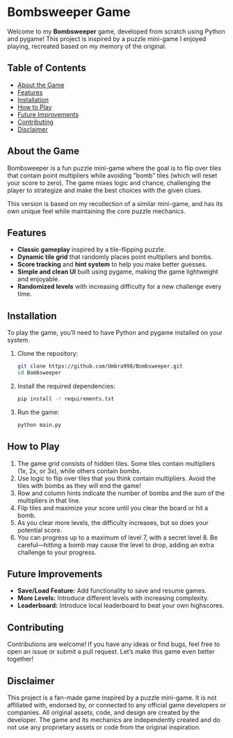 # Bombsweeper Game

Welcome to my **Bombsweeper** game, developed from scratch using Python and pygame! This project is inspired by a puzzle mini-game I enjoyed playing, recreated based on my memory of the original. 

## Table of Contents
- [About the Game](#about-the-game)
- [Features](#features)
- [Installation](#installation)
- [How to Play](#how-to-play)
- [Future Improvements](#future-improvements)
- [Contributing](#contributing)
- [Disclaimer](#disclaimer)

## About the Game
Bombsweeper is a fun puzzle mini-game where the goal is to flip over tiles that contain point multipliers while avoiding "bomb" tiles (which will reset your score to zero). The game mixes logic and chance, challenging the player to strategize and make the best choices with the given clues.

This version is based on my recollection of a similar mini-game, and has its own unique feel while maintaining the core puzzle mechanics.

## Features
- **Classic gameplay** inspired by a tile-flipping puzzle.
- **Dynamic tile grid** that randomly places point multipliers and bombs.
- **Score tracking** and **hint system** to help you make better guesses.
- **Simple and clean UI** built using pygame, making the game lightweight and enjoyable.
- **Randomized levels** with increasing difficulty for a new challenge every time.

## Installation
To play the game, you’ll need to have Python and pygame installed on your system.

1. Clone the repository:
    ```bash
    git clone https://github.com/Umbra998/Bombsweeper.git
    cd Bombsweeper
    ```

2. Install the required dependencies:
    ```bash
    pip install -r requirements.txt
    ```

3. Run the game:
    ```bash
    python main.py
    ```

## How to Play
1. The game grid consists of hidden tiles. Some tiles contain multipliers (1x, 2x, or 3x), while others contain bombs.
2. Use logic to flip over tiles that you think contain multipliers. Avoid the tiles with bombs as they will end the game!
3. Row and column hints indicate the number of bombs and the sum of the multipliers in that line.
4. Flip tiles and maximize your score until you clear the board or hit a bomb.
5. As you clear more levels, the difficulty increases, but so does your potential score.
6. You can progress up to a maximum of level 7, with a secret level 8. Be careful—hitting a bomb may cause the level to drop, adding an extra challenge to your progress.

## Future Improvements
- **Save/Load Feature:** Add functionality to save and resume games.
- **More Levels:** Introduce different levels with increasing complexity.
- **Leaderboard:** Introduce local leaderboard to beat your own highscores.

## Contributing
Contributions are welcome! If you have any ideas or find bugs, feel free to open an issue or submit a pull request. Let’s make this game even better together!

## Disclaimer
This project is a fan-made game inspired by a puzzle mini-game. It is not affiliated with, endorsed by, or connected to any official game developers or companies. All original assets, code, and design are created by the developer. The game and its mechanics are independently created and do not use any proprietary assets or code from the original inspiration.
